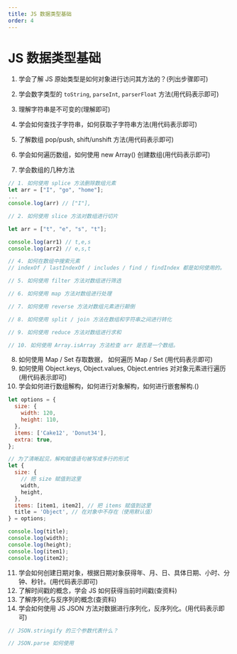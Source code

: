 ```yaml
---
title: JS 数据类型基础
order: 4
---
```


# JS 数据类型基础

1. 学会了解 JS 原始类型是如何对象进行访问其方法的？(列出步骤即可)

2. 学会数字类型的 `toString`, `parseInt`, `parserFloat` 方法(用代码表示即可)

3. 理解字符串是不可变的(理解即可)

4. 学会如何查找子字符串，如何获取子字符串方法(用代码表示即可)

5. 了解数组 pop/push, shift/unshift 方法(用代码表示即可)

6. 学会如何遍历数组，如何使用 new Array() 创建数组(用代码表示即可)

7. 学会数组的几种方法

```js
// 1. 如何使用 splice 方法删除数组元素
let arr = ["I", "go", "home"];
...
console.log(arr) // ["I"],

// 2. 如何使用 slice 方法对数组进行切片

let arr = ["t", "e", "s", "t"];

console.log(arr1) // t,e,s
console.log(arr2) // e,s,t

// 4. 如何在数组中搜索元素
// indexOf / lastIndexOf / includes / find / findIndex 都是如何使用的。

// 5. 如何使用 filter 方法对数组进行筛选

// 6. 如何使用 map 方法对数组进行处理

// 7. 如何使用 reverse 方法对数组元素进行颠倒

// 8. 如何使用 split / join 方法在数组和字符串之间进行转化

// 9. 如何使用 reduce 方法对数组进行求和

// 10. 如何使用 Array.isArray 方法检查 arr 是否是一个数组。

```

8. 如何使用 Map / Set 存取数据， 如何遍历 Map / Set (用代码表示即可)
9. 如何使用 Object.keys, Object.values, Object.entries 对对象元素进行遍历(用代码表示即可)
10. 学会如何进行数组解构，如何进行对象解构，如何进行嵌套解构.()

```js
let options = {
  size: {
    width: 120,
    height: 110,
  },
  items: ['Cake12', 'Donut34'],
  extra: true,
};

// 为了清晰起见，解构赋值语句被写成多行的形式
let {
  size: {
    // 把 size 赋值到这里
    width,
    height,
  },
  items: [item1, item2], // 把 items 赋值到这里
  title = 'Object', // 在对象中不存在（使用默认值）
} = options;

console.log(title);
console.log(width);
console.log(height);
console.log(item1);
console.log(item2);
```

11. 学会如何创建日期对象，根据日期对象获得年、月、日、具体日期、小时、分钟、秒针。(用代码表示即可)
12. 了解时间戳的概念，学会 JS 如何获得当前时间戳(查资料)
13. 了解序列化与反序列的概念(查资料)
14. 学会如何使用 JS JSON 方法对数据进行序列化，反序列化。(用代码表示即可)

```js
// JSON.stringify 的三个参数代表什么？

// JSON.parse 如何使用
```
